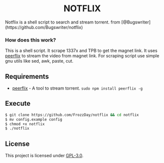 <h1 align="center">NOTFLIX</h1>
Notflix is a shell script to search and stream torrent. from [@Bugswriter](https://github.com/Bugswriter/notflix)

### How does this work?

This is a shell script. It scrape 1337x and TPB to get the magnet link.
It uses [peerflix](https://github.com/mafintosh/peerflix) to stream the video from magnet link.
For scraping script use simple gnu utils like sed, awk, paste, cut.

## Requirements

* [peerflix](https://github.com/mafintosh/peerflix) - A tool to stream torrent. `sudo npm install peerflix -g`

## Execute
```sh
$ git clone https://github.com/FrozzDay/notflix && cd notflix
$ mv config.example config
$ chmod +x notflix
$ ./notflix
```
## License
This project is licensed under [GPL-3.0](https://raw.githubusercontent.com/Illumina/licenses/master/gpl-3.0.txt).

